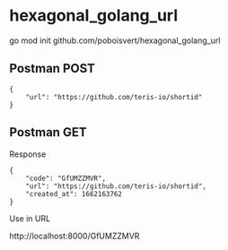 # hexagonal_golang_url

go mod init github.com/poboisvert/hexagonal_golang_url

## Postman POST

```
{
    "url": "https://github.com/teris-io/shortid"
}
```

## Postman GET

Response

```
{
    "code": "GfUMZZMVR",
    "url": "https://github.com/teris-io/shortid",
    "created_at": 1662163762
}
```

Use in URL

http://localhost:8000/GfUMZZMVR
